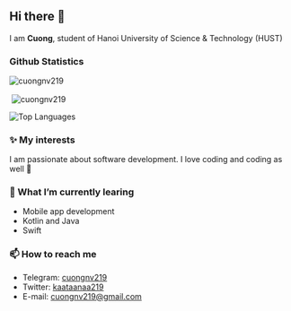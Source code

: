 ## Hi there 👋
I am **Cuong**, student of Hanoi University of Science & Technology (HUST)

### Github Statistics
<p align="left"> <img src="https://komarev.com/ghpvc/?username=cuongnv219&label=Profile%20views&color=0e75b6&style=flat" alt="cuongnv219" /> </p>
<p>&nbsp;<img align="center" src="https://github-readme-stats.vercel.app/api?username=cuongnv219&show_icons=true&locale=en" alt="cuongnv219" /></p>

![Top Languages](https://github-readme-stats.vercel.app/api/top-langs/?username=cuongnv219&layout=compact&langs_count=10&hide=html,css,dockerfile,cmake)

### ✨ My interests 
I am passionate about software development. I love coding and coding as well 💪

### 🌱 What I’m currently learing
* Mobile app development
* Kotlin and Java
* Swift

### 📫 How to reach me
* Telegram: [cuongnv219](https://telegram.me/cuongnv219)
* Twitter: [kaataanaa219](https://twitter.com/kaataanaa219)
* E-mail: cuongnv219@gmail.com

<!--
**Cuongnv219/Cuongnv219** is a ✨ _special_ ✨ repository because its `README.md` (this file) appears on your GitHub profile.

Here are some ideas to get you started:

- 🔭 I’m currently working on ...
- 🌱 I’m currently learning ...
- 👯 I’m looking to collaborate on ...
- 🤔 I’m looking for help with ...
- 💬 Ask me about ...
- 📫 How to reach me: ...
- 😄 Pronouns: ...
- ⚡ Fun fact: ...
-->
